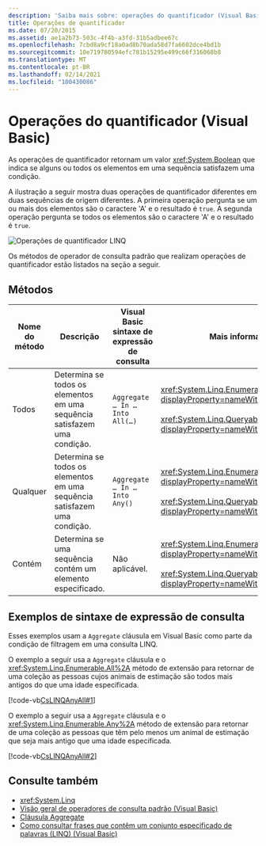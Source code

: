 ```yaml
---
description: 'Saiba mais sobre: operações do quantificador (Visual Basic)'
title: Operações de quantificador
ms.date: 07/20/2015
ms.assetid: ae1a2b73-503c-4f4b-a3fd-31b5adbee67c
ms.openlocfilehash: 7cbd8a9cf18a0ad8b70ada58d7fa6602dce4bd1b
ms.sourcegitcommit: 10e719780594efc781b15295e499c66f316068b8
ms.translationtype: MT
ms.contentlocale: pt-BR
ms.lasthandoff: 02/14/2021
ms.locfileid: "100430086"
---
```

# <a name="quantifier-operations-visual-basic"></a>Operações do quantificador (Visual Basic)

As operações de quantificador retornam um valor <xref:System.Boolean> que indica se alguns ou todos os elementos em uma sequência satisfazem uma condição.  
  
 A ilustração a seguir mostra duas operações de quantificador diferentes em duas sequências de origem diferentes. A primeira operação pergunta se um ou mais dos elementos são o caractere 'A' e o resultado é `true`. A segunda operação pergunta se todos os elementos são o caractere 'A' e o resultado é `true`.  
  
 ![Operações de quantificador LINQ](./media/quantifier-operations/linq-quantifier-operations.png)  
  
 Os métodos de operador de consulta padrão que realizam operações de quantificador estão listados na seção a seguir.  
  
## <a name="methods"></a>Métodos  
  
|Nome do método|Descrição|Visual Basic sintaxe de expressão de consulta|Mais informações|  
|-----------------|-----------------|------------------------------------------|----------------------|  
|Todos|Determina se todos os elementos em uma sequência satisfazem uma condição.|`Aggregate … In … Into All(…)`|<xref:System.Linq.Enumerable.All%2A?displayProperty=nameWithType><br /><br /> <xref:System.Linq.Queryable.All%2A?displayProperty=nameWithType>|  
|Qualquer|Determina se todos os elementos em uma sequência satisfazem uma condição.|`Aggregate … In … Into Any()`|<xref:System.Linq.Enumerable.Any%2A?displayProperty=nameWithType><br /><br /> <xref:System.Linq.Queryable.Any%2A?displayProperty=nameWithType>|  
|Contém|Determina se uma sequência contém um elemento especificado.|Não aplicável.|<xref:System.Linq.Enumerable.Contains%2A?displayProperty=nameWithType><br /><br /> <xref:System.Linq.Queryable.Contains%2A?displayProperty=nameWithType>|  
  
## <a name="query-expression-syntax-examples"></a>Exemplos de sintaxe de expressão de consulta  

 Esses exemplos usam a `Aggregate` cláusula em Visual Basic como parte da condição de filtragem em uma consulta LINQ.  
  
 O exemplo a seguir usa a `Aggregate` cláusula e o <xref:System.Linq.Enumerable.All%2A> método de extensão para retornar de uma coleção as pessoas cujos animais de estimação são todos mais antigos do que uma idade especificada.  
  
 [!code-vb[CsLINQAnyAll#1](~/samples/snippets/visualbasic/VS_Snippets_VBCSharp/CsLINQAnyAll/VB/AnyAll.vb#1)]  
  
 O exemplo a seguir usa a `Aggregate` cláusula e o <xref:System.Linq.Enumerable.Any%2A> método de extensão para retornar de uma coleção as pessoas que têm pelo menos um animal de estimação que seja mais antigo que uma idade especificada.  
  
 [!code-vb[CsLINQAnyAll#2](~/samples/snippets/visualbasic/VS_Snippets_VBCSharp/CsLINQAnyAll/VB/AnyAll.vb#2)]  
  
## <a name="see-also"></a>Consulte também

- <xref:System.Linq>
- [Visão geral de operadores de consulta padrão (Visual Basic)](standard-query-operators-overview.md)
- [Cláusula Aggregate](../../../language-reference/queries/aggregate-clause.md)
- [Como consultar frases que contêm um conjunto especificado de palavras (LINQ) (Visual Basic)](how-to-query-for-sentences-that-contain-a-specified-set-of-words.md)
